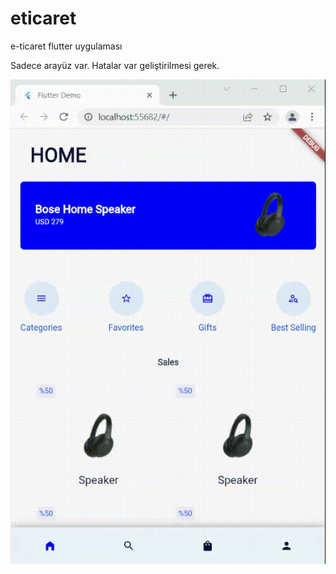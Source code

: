 # eticaret

e-ticaret flutter uygulaması



Sadece arayüz var.
Hatalar var geliştirilmesi gerek.



![](https://github.com/mcunev/eticaret/blob/master/screen-capture-_1_.gif)

